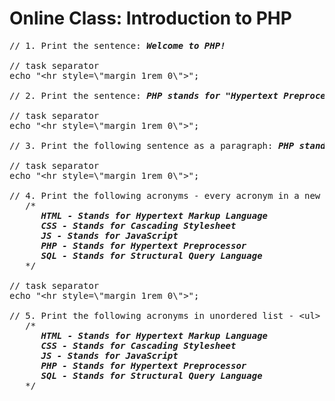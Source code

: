 # Online Class: Introduction to PHP
<pre>
// 1. Print the sentence: <strong><em>Welcome to PHP!</strong></em>

// task separator
echo "&lt;hr style=\"margin 1rem 0\"&gt;";

// 2. Print the sentence: <strong><em>PHP stands for "Hypertext Preprocessor"!</strong></em>

// task separator
echo "&lt;hr style=\"margin 1rem 0\"&gt;";

// 3. Print the following sentence as a paragraph: <strong><em>PHP stands for "Hypertext Preprocessor"!</strong></em>

// task separator
echo "&lt;hr style=\"margin 1rem 0\"&gt;";

// 4. Print the following acronyms - every acronym in a new line:
   /*<strong><em>
      HTML - Stands for Hypertext Markup Language
      CSS - Stands for Cascading Stylesheet
      JS - Stands for JavaScript
      PHP - Stands for Hypertext Preprocessor
      SQL - Stands for Structural Query Language</strong></em>
   */
   
// task separator
echo "&lt;hr style=\"margin 1rem 0\"&gt;";

// 5. Print the following acronyms in unordered list - &lt;ul&gt; ... &lt;/ul&gt;:
   /*<strong><em>
      HTML - Stands for Hypertext Markup Language
      CSS - Stands for Cascading Stylesheet
      JS - Stands for JavaScript
      PHP - Stands for Hypertext Preprocessor
      SQL - Stands for Structural Query Language</strong></em>
   */
</pre>

